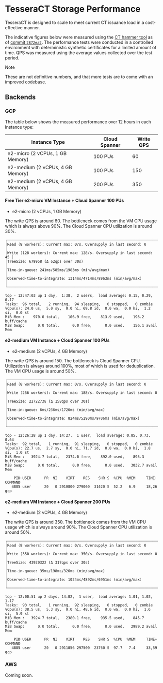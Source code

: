 # TesseraCT Storage Performance

TesseraCT is designed to scale to meet current CT issuance load in a cost-effective manner.

The indicative figures below were measured using the [CT hammer tool](/internal/hammer/) as of [commit `2872ea2`](https://github.com/transparency-dev/static-ct/commit/2872ea2387b2d3077eb832112277eb19a7a907bd). The performance tests were conducted in a controlled environment with deterministic synthetic certificates for a limited amount of time. QPS was measured using the average values collected over the test period.

> [!NOTE]
> These are not definitive numbers, and that more tests are to come with an improved codebase.

## Backends

### GCP

The table below shows the measured performance over 12 hours in each instance type:

| Instance Type                    | Cloud Spanner | Write QPS |
| -------------------------------- | ------------- | --------- |
| e2-micro (2 vCPUs, 1 GB Memory)  | 100 PUs       | 60        |
| e2-medium (2 vCPUs, 4 GB Memory) | 100 PUs       | 150       |
| e2-medium (2 vCPUs, 4 GB Memory) | 200 PUs       | 350       |

#### Free Tier e2-micro VM Instance + Cloud Spanner 100 PUs

- e2-micro (2 vCPUs, 1 GB Memory)

The write QPS is around 60. The bottleneck comes from the VM CPU usage which is always above 90%. The Cloud Spanner CPU utilization is around 30%.

```
┌───────────────────────────────────────────────────────────────────────┐
│Read (8 workers): Current max: 0/s. Oversupply in last second: 0       │
│Write (128 workers): Current max: 128/s. Oversupply in last second: 45 │
│TreeSize: 679958 (Δ 62qps over 30s)                                    │
│Time-in-queue: 241ms/585ms/1983ms (min/avg/max)                        │
│Observed-time-to-integrate: 1314ms/4714ms/8963ms (min/avg/max)         │
└───────────────────────────────────────────────────────────────────────┘
```

```
top - 12:47:03 up 1 day,  1:38,  2 users,  load average: 0.15, 0.29, 0.17
Tasks:  96 total,   2 running,  94 sleeping,   0 stopped,   0 zombie
%Cpu(s): 24.0 us,  5.0 sy,  0.0 ni, 69.8 id,  0.0 wa,  0.0 hi,  1.2 si,  0.0 st 
MiB Mem :    970.0 total,    106.9 free,    813.9 used,    193.2 buff/cache     
MiB Swap:      0.0 total,      0.0 free,      0.0 used.    156.1 avail Mem 
```

#### e2-medium VM Instance + Cloud Spanner 100 PUs

- e2-medium (2 vCPUs, 4 GB Memory)

The write QPS is around 150. The bottleneck is Cloud Spanner CPU. Utilization is always around 100%, most of which is used for deduplication. The VM CPU usage is around 50%.

```
┌──────────────────────────────────────────────────────────────────────┐
│Read (8 workers): Current max: 0/s. Oversupply in last second: 0      │
│Write (256 workers): Current max: 188/s. Oversupply in last second: 0 │
│TreeSize: 22722738 (Δ 158qps over 30s)                                │
│Time-in-queue: 6ms/236ms/1726ms (min/avg/max)                         │
│Observed-time-to-integrate: 824ms/5290ms/9706ms (min/avg/max)         │
└──────────────────────────────────────────────────────────────────────┘
```

```
top - 12:26:28 up 1 day, 14:27,  1 user,  load average: 0.85, 0.73, 0.64
Tasks:  92 total,   1 running,  91 sleeping,   0 stopped,   0 zombie
%Cpu(s): 22.7 us,  2.7 sy,  0.0 ni, 71.7 id,  0.0 wa,  0.0 hi,  1.8 si,  1.0 st 
MiB Mem :   3924.7 total,   2374.0 free,    892.0 used,    895.3 buff/cache     
MiB Swap:      0.0 total,      0.0 free,      0.0 used.   3032.7 avail Mem 

    PID USER      PR  NI    VIRT    RES    SHR S  %CPU  %MEM     TIME+ COMMAND
   4885 user      20   0 2910800 279060  31420 S  52.2   6.9     18,26 gcp
```

#### e2-medium VM Instance + Cloud Spanner 200 PUs

- e2-medium (2 vCPUs, 4 GB Memory)

The write QPS is around 350. The bottleneck comes from the VM CPU usage which is always around 90%. The Cloud Spanner CPU utilization is around 50%.

```
┌──────────────────────────────────────────────────────────────────────┐
│Read (8 workers): Current max: 0/s. Oversupply in last second: 0      │
│Write (350 workers): Current max: 350/s. Oversupply in last second: 0 │
│TreeSize: 43920322 (Δ 317qps over 30s)                                │
│Time-in-queue: 35ms/198ms/326ms (min/avg/max)                         │
│Observed-time-to-integrate: 1024ms/4892ms/6951ms (min/avg/max)        │
└──────────────────────────────────────────────────────────────────────┘
```

```
top - 12:00:51 up 2 days, 14:02,  1 user,  load average: 1.01, 1.02, 1.17
Tasks:  93 total,   1 running,  92 sleeping,   0 stopped,   0 zombie
%Cpu(s): 38.5 us,  5.3 sy,  0.0 ni, 48.6 id,  0.0 wa,  0.0 hi,  1.6 si,  5.9 st 
MiB Mem :   3924.7 total,   2380.1 free,    935.5 used,    845.7 buff/cache     
MiB Swap:      0.0 total,      0.0 free,      0.0 used.   2989.2 avail Mem 

    PID USER      PR  NI    VIRT    RES    SHR S  %CPU  %MEM     TIME+ COMMAND
   4885 user      20   0 2911056 297500  23760 S  97.7   7.4     33,59 gcp 
```

### AWS

Coming soon.
